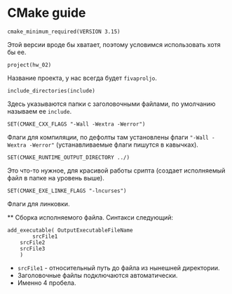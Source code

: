 # CMake guide
```
cmake_minimum_required(VERSION 3.15) 
```
Этой версии вроде бы хватает, поэтому условимся использовать хотя бы ее.

```
project(hw_02) 
```
Название проекта, у нас всегда будет `fivaproljo`.

``` 
include_directories(include) 
```
Здесь указываются папки с заголовочными файлами, по умолчанию называем ее `include`.

``` 
SET(CMAKE_CXX_FLAGS "-Wall -Wextra -Werror")
```
Флаги для компиляции, по дефолты там установлены флаги `"-Wall -Wextra -Werror"` (устанавливаемые флаги пишутся в кавычках). 

``` 
SET(CMAKE_RUNTIME_OUTPUT_DIRECTORY ../) 
```
Это что-то нужное, для красивой работы срипта (создает исполняемый файл в папке на уровень выше).

``` 
SET(CMAKE_EXE_LINKE_FLAGS "-lncurses") 
```
Флаги для линковки.

** Сборка исполняемого файла. Синтакси следующий:
```
add_executable( OutputExecutableFileName
        srcFile1
	srcFile2
	srcFile3
	)
```
* `srcFile1` - относительный путь до файла из нынешней директории.
* Заголовочные файлы подключаются автоматически.
* Именно 4 пробела.
